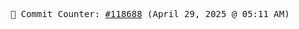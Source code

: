 <p align="center">
    <samp>
        📮 Commit Counter: <a href="https://github.com/Javascript-void0/Javascript-void0/commits/main">#118688</a> (April 29, 2025 @ 05:11 AM)
    </samp>
</p>